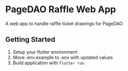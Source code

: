 # PageDAO Raffle Web App

A web app to handle raffle ticket drawings for PageDAO

## Getting Started

1. Setup your flutter environment
2. Move .env.example to .env with updated values
2. Build application with `flutter run`